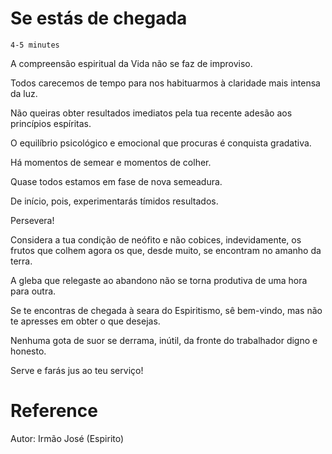 # Se estás de chegada
`4-5 minutes`

A compreensão espiritual da Vida não se faz de improviso.

Todos carecemos de tempo para nos habituarmos à claridade mais intensa da luz.

Não queiras obter resultados imediatos pela tua recente adesão aos princípios espíritas.

O equilíbrio psicológico e emocional que procuras é conquista gradativa.

Há momentos de semear e momentos de colher.

Quase todos estamos em fase de nova semeadura.

De início, pois, experimentarás tímidos resultados.

Persevera!

Considera a tua condição de neófito e não cobices, indevidamente, os frutos que colhem agora os que, desde muito, se encontram no amanho da terra.

A gleba que relegaste ao abandono não se torna produtiva de uma hora para outra.

Se te encontras de chegada à seara do Espiritismo, sê bem-vindo, mas não te apresses em obter o que desejas.

Nenhuma gota de suor se derrama, inútil, da fronte do trabalhador digno e honesto.

Serve e farás jus ao teu serviço!

# Reference
Autor: Irmão José (Espirito)



